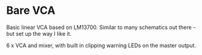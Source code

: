 # Bare VCA

Basic linear VCA based on LM13700. Similar to many schematics out there - but set up the way I like it.

6 x VCA and mixer, with built in clipping warning LEDs on the master output.
